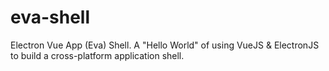 # eva-shell
Electron Vue App (Eva) Shell.  A "Hello World" of using VueJS &amp; ElectronJS to build a cross-platform application shell.
